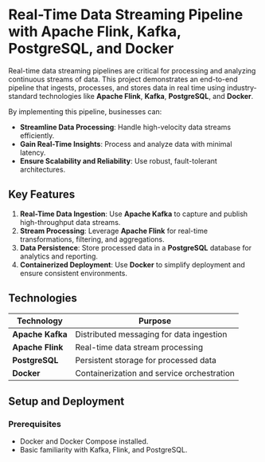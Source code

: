 # Real-Time Data Streaming Pipeline with Apache Flink, Kafka, PostgreSQL, and Docker  

Real-time data streaming pipelines are critical for processing and analyzing continuous streams of data. This project demonstrates an end-to-end pipeline that ingests, processes, and stores data in real time using industry-standard technologies like **Apache Flink**, **Kafka**, **PostgreSQL**, and **Docker**.  

By implementing this pipeline, businesses can:  

- **Streamline Data Processing**: Handle high-velocity data streams efficiently.  
- **Gain Real-Time Insights**: Process and analyze data with minimal latency.  
- **Ensure Scalability and Reliability**: Use robust, fault-tolerant architectures.  

## Key Features  

1. **Real-Time Data Ingestion**: Use **Apache Kafka** to capture and publish high-throughput data streams.  
2. **Stream Processing**: Leverage **Apache Flink** for real-time transformations, filtering, and aggregations.  
3. **Data Persistence**: Store processed data in a **PostgreSQL** database for analytics and reporting.  
4. **Containerized Deployment**: Use **Docker** to simplify deployment and ensure consistent environments.  

## Technologies  

| Technology       | Purpose                                              |  
|-------------------|------------------------------------------------------|  
| **Apache Kafka**  | Distributed messaging for data ingestion             |  
| **Apache Flink**  | Real-time data stream processing                     |  
| **PostgreSQL**    | Persistent storage for processed data                |  
| **Docker**        | Containerization and service orchestration           |  

## Setup and Deployment  

### Prerequisites  
- Docker and Docker Compose installed.  
- Basic familiarity with Kafka, Flink, and PostgreSQL. 
